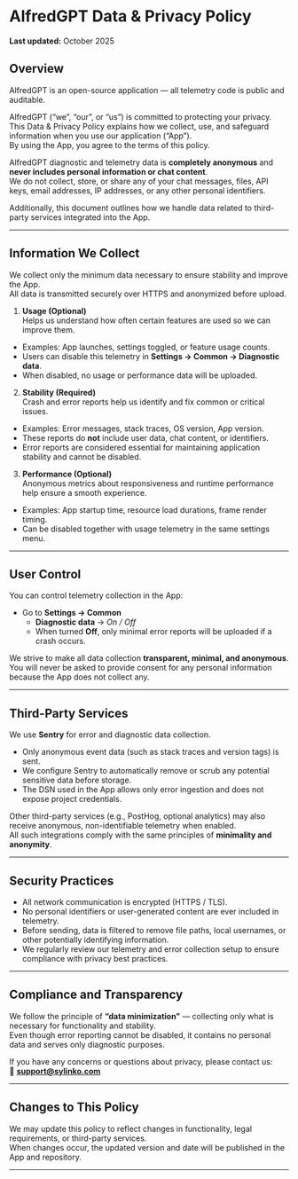 # AlfredGPT Data & Privacy Policy

**Last updated:** October 2025

## Overview
AlfredGPT is an open-source application — all telemetry code is public and auditable.

AlfredGPT (“we”, “our”, or “us”) is committed to protecting your privacy.  
This Data & Privacy Policy explains how we collect, use, and safeguard information when you use our application (“App”).  
By using the App, you agree to the terms of this policy.

AlfredGPT diagnostic and telemetry data is **completely anonymous** and **never includes personal information or chat content**.  
We do not collect, store, or share any of your chat messages, files, API keys, email addresses, IP addresses, or any other personal identifiers.

Additionally, this document outlines how we handle data related to third-party services integrated into the App.

---

## Information We Collect

We collect only the minimum data necessary to ensure stability and improve the App.  
All data is transmitted securely over HTTPS and anonymized before upload.

1. **Usage (Optional)**  
  Helps us understand how often certain features are used so we can improve them.
  - Examples: App launches, settings toggled, or feature usage counts.
  - Users can disable this telemetry in **Settings → Common → Diagnostic data**.
  - When disabled, no usage or performance data will be uploaded.

2. **Stability (Required)**  
  Crash and error reports help us identify and fix common or critical issues.
  - Examples: Error messages, stack traces, OS version, App version.
  - These reports do **not** include user data, chat content, or identifiers.
  - Error reports are considered essential for maintaining application stability and cannot be disabled.

3. **Performance (Optional)**  
  Anonymous metrics about responsiveness and runtime performance help ensure a smooth experience.
  - Examples: App startup time, resource load durations, frame render timing.
  - Can be disabled together with usage telemetry in the same settings menu.

---

## User Control

You can control telemetry collection in the App:

- Go to **Settings → Common**
  - **Diagnostic data** → *On / Off*
  - When turned **Off**, only minimal error reports will be uploaded if a crash occurs.

We strive to make all data collection **transparent, minimal, and anonymous**.  
You will never be asked to provide consent for any personal information because the App does not collect any.

---

## Third-Party Services

We use **Sentry** for error and diagnostic data collection.
- Only anonymous event data (such as stack traces and version tags) is sent.
- We configure Sentry to automatically remove or scrub any potential sensitive data before storage.
- The DSN used in the App allows only error ingestion and does not expose project credentials.

Other third-party services (e.g., PostHog, optional analytics) may also receive anonymous, non-identifiable telemetry when enabled.  
All such integrations comply with the same principles of **minimality and anonymity**.

---

## Security Practices

- All network communication is encrypted (HTTPS / TLS).
- No personal identifiers or user-generated content are ever included in telemetry.
- Before sending, data is filtered to remove file paths, local usernames, or other potentially identifying information.
- We regularly review our telemetry and error collection setup to ensure compliance with privacy best practices.

---

## Compliance and Transparency

We follow the principle of **“data minimization”** — collecting only what is necessary for functionality and stability.  
Even though error reporting cannot be disabled, it contains no personal data and serves only diagnostic purposes.

If you have any concerns or questions about privacy, please contact us:  
📧 **support@sylinko.com**

---

## Changes to This Policy

We may update this policy to reflect changes in functionality, legal requirements, or third-party services.  
When changes occur, the updated version and date will be published in the App and repository.

---

